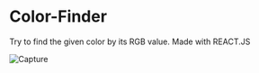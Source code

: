 # Color-Finder
Try to find the given color by its RGB value. Made with REACT.JS

![Capture](https://user-images.githubusercontent.com/83218456/193454433-125bc221-a32e-48fe-9b21-5dc6325aeeb3.PNG)
